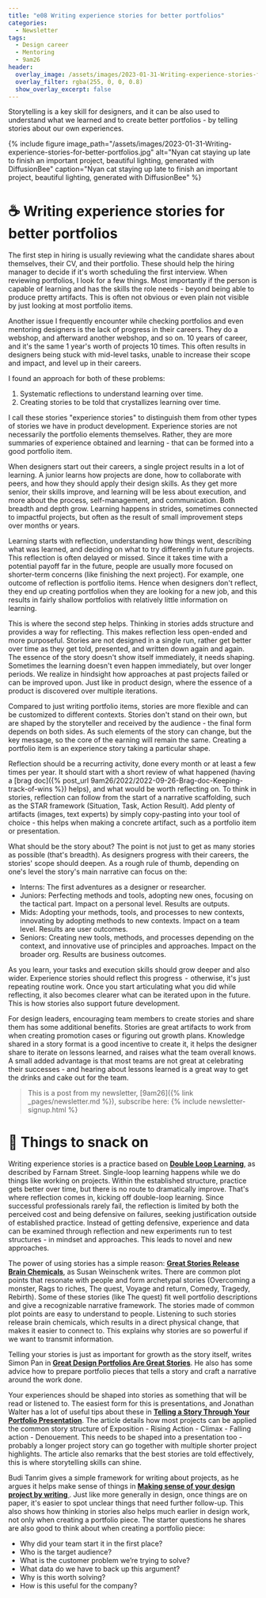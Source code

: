 ```yaml
---
title: "e08 Writing experience stories for better portfolios"
categories:
  - Newsletter
tags:
  - Design career
  - Mentoring
  - 9am26
header:
  overlay_image: /assets/images/2023-01-31-Writing-experience-stories-for-better-portfolios.jpg
  overlay_filter: rgba(255, 0, 0, 0.8)
  show_overlay_excerpt: false
---
```


Storytelling is a key skill for designers, and it can be also used to understand what we learned and to create better portfolios - by telling stories about our own experiences.

{% include figure image_path="/assets/images/2023-01-31-Writing-experience-stories-for-better-portfolios.jpg" alt="Nyan cat staying up late to finish an important project, beautiful lighting, generated with DiffusionBee" caption="Nyan cat staying up late to finish an important project, beautiful lighting, generated with DiffusionBee" %}

# ☕ Writing experience stories for better portfolios

The first step in hiring is usually reviewing what the candidate shares about themselves, their CV, and their portfolio. These should help the hiring manager to decide if it's worth scheduling the first interview. When reviewing portfolios, I look for a few things. Most importantly if the person is capable of learning and has the skills the role needs - beyond being able to produce pretty artifacts. This is often not obvious or even plain not visible by just looking at most portfolio items. 

Another issue I frequently encounter while checking portfolios and even mentoring designers is the lack of progress in their careers. They do a webshop, and afterward another webshop, and so on. 10 years of career, and it's the same 1 year's worth of projects 10 times. This often results in designers being stuck with mid-level tasks, unable to increase their scope and impact, and level up in their careers.

I found an approach for both of these problems:
1. Systematic reflections to understand learning over time.
2. Creating stories to be told that crystallizes learning over time.

I call these stories "experience stories" to distinguish them from other types of stories we have in product development. Experience stories are not necessarily the portfolio elements themselves. Rather, they are more summaries of experience obtained and learning - that can be formed into a good portfolio item.

When designers start out their careers, a single project results in a lot of learning. A junior learns how projects are done, how to collaborate with peers, and how they should apply their design skills. As they get more senior, their skills improve, and learning will be less about execution, and more about the process, self-management, and communication. Both breadth and depth grow. Learning happens in strides, sometimes connected to impactful projects, but often as the result of small improvement steps over months or years.

Learning starts with reflection, understanding how things went, describing what was learned, and deciding on what to try differently in future projects. This reflection is often delayed or missed. Since it takes time with a potential payoff far in the future, people are usually more focused on shorter-term concerns (like finishing the next project). For example, one outcome of reflection is portfolio items. Hence when designers don't reflect, they end up creating portfolios when they are looking for a new job, and this results in fairly shallow portfolios with relatively little information on learning.

This is where the second step helps. Thinking in stories adds structure and provides a way for reflecting. This makes reflection less open-ended and more purposeful. Stories are not designed in a single run, rather get better over time as they get told, presented, and written down again and again. The essence of the story doesn't show itself immediately, it needs shaping. Sometimes the learning doesn't even happen immediately, but over longer periods. We realize in hindsight how approaches at past projects failed or can be improved upon. Just like in product design, where the essence of a product is discovered over multiple iterations. 

Compared to just writing portfolio items, stories are more flexible and can be customized to different contexts. Stories don't stand on their own, but are shaped by the storyteller and received by the audience - the final form depends on both sides. As such elements of the story can change, but the key message, so the core of the earning will remain the same. Creating a portfolio item is an experience story taking a particular shape.

Reflection should be a recurring activity, done every month or at least a few times per year. It should start with a short review of what happened (having a [brag doc]({% post_url 9am26/2022/2022-09-26-Brag-doc-Keeping-track-of-wins %}) helps), and what would be worth reflecting on. To think in stories, reflection can follow from the start of a narrative scaffolding, such as the STAR framework (Situation, Task, Action Result). Add plenty of artifacts (images, text experts) by simply copy-pasting into your tool of choice - this helps when making a concrete artifact, such as a portfolio item or presentation.

What should be the story about? The point is not just to get as many stories as possible (that's breadth). As designers progress with their careers, the stories' scope should deepen. As a rough rule of thumb, depending on one's level the story's main narrative can focus on the:
- Interns: The first adventures as a designer or researcher.
- Juniors: Perfecting methods and tools, adopting new ones, focusing on the tactical part. Impact on a personal level. Results are outputs.
- Mids: Adopting your methods, tools, and processes to new contexts, innovating by adopting methods to new contexts. Impact on a team level. Results are user outcomes.
- Seniors: Creating new tools, methods, and processes depending on the context, and innovative use of principles and approaches. Impact on the broader org. Results are business outcomes.

As you learn, your tasks and execution skills should grow deeper and also wider. Experience stories should reflect this progress  -  otherwise, it's just repeating routine work. Once you start articulating what you did while reflecting, it also becomes clearer what can be iterated upon in the future. This is how stories also support future development. 

For design leaders, encouraging team members to create stories and share them has some additional benefits. Stories are great artifacts to work from when creating promotion cases or figuring out growth plans.  Knowledge shared in a story format is a good incentive to create it, it helps the designer share to iterate on lessons learned, and raises what the team overall knows. A small added advantage is that most teams are not great at celebrating their successes - and hearing about lessons learned is a great way to get the drinks and cake out for the team.

> This is a post from my newsletter, [9am26]({% link _pages/newsletter.md %}), subscribe here:
> {% include newsletter-signup.html %}

# 🍪 Things to snack on

Writing experience stories is a practice based on **[Double Loop Learning](https://fs.blog/2018/06/double-loop-learning/)**, as described by Farnam Street. Single-loop learning happens while we do things like working on projects. Within the established structure, practice gets better over time, but there is no route to dramatically improve. That's where reflection comes in, kicking off double-loop learning. Since successful professionals rarely fail, the reflection is limited by both the perceived cost and being defensive on failures, seeking justification outside of established practice. Instead of getting defensive, experience and data can be examined through reflection and new experiments run to test structures - in mindset and approaches. This leads to novel and new approaches.

The power of using stories has a simple reason: **[Great Stories Release Brain Chemicals](https://www.blog.theteamw.com/2016/05/11/the-next-100-things-you-need-to-know-about-people-114-great-stories-release-brain-chemicals/)**, as Susan Weinschenk writes. There are common plot points that resonate with people and form archetypal stories (Overcoming a monster, Rags to riches, The quest, Voyage and return, Comedy, Tragedy, Rebirth). Some of these stories (like The quest) fit well portfolio descriptions and give a recognizable narrative framework. The stories made of common plot points are easy to understand to people. Listening to such stories release brain chemicals, which results in a direct physical change, that makes it easier to connect to. This explains why stories are so powerful if we want to transmit information.

Telling your stories is just as important for growth as the story itself, writes Simon Pan in **[Great Design Portfolios Are Great Stories](https://medium.com/interactive-mind/great-design-portfolios-are-great-stories-7bb2617cd7ab)**. He also has some advice how to prepare portfolio pieces that tells a story and craft a narrative around the work done. 

Your experiences should be shaped into stories as something that will be read or listened to. The easiest form for this is presentations, and Jonathan Walter has a lot of useful tips about these in **[Telling a Story Through Your Portfolio Presentation](https://www.uxmatters.com/mt/archives/2019/06/telling-a-story-through-your-portfolio-presentation.php)**. The article details how most projects can be applied the common story structure of Exposition - Rising Action - Climax - Falling action - Denouement. This needs to be shaped into a presentation too - probably a longer project story can go together with multiple shorter project highlights. The article also remarks that the best stories are told effectively, this is where storytelling skills can shine.

Budi Tanrim gives a simple framework for writing about projects, as he argues it helps make sense of things in **[Making sense of your design project by writing ](https://buditanrim.co/2020/making-sense-of-your-design-project-by-writing/)**. Just like more generally in design, once things are on paper, it's easier to spot unclear things that need further follow-up. This also shows how thinking in stories also helps much earlier in design work, not only when creating a portfolio piece. The starter questions he shares are also good to think about when creating a portfolio piece:
- Why did your team start it in the first place?
- Who is the target audience?
- What is the customer problem we’re trying to solve?
- What data do we have to back up this argument?
- Why is this worth solving?
- How is this useful for the company?